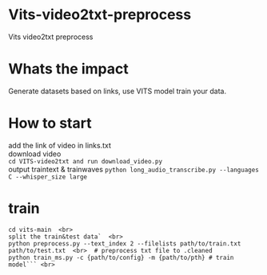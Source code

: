# Vits-video2txt-preprocess
Vits video2txt preprocess
# Whats the impact
Generate datasets based on links, use VITS model train your data.
# How to start
add the link of video in links.txt <br>
download video <br>
`cd VITS-video2txt and run download_video.py` <br>
output traintext & trainwaves 
`python long_audio_transcribe.py --languages C --whisper_size large`   <br>


# train
```cd ..  <br>
cd vits-main  <br>
split the train&test data`  <br>
python preprocess.py --text_index 2 --filelists path/to/train.txt path/to/test.txt  <br>  # preprocess txt file to .cleaned
python train_ms.py -c {path/to/config} -m {path/to/pth} # train model``` <br>

